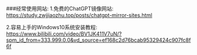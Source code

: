 ###经常使用网站:
1.免费的ChatGPT镜像网站:
<https://study.zwjjiaozhu.top/posts/chatgpt-mirror-sites.html>

2.容易上手的Windows10系统安装教程:
<https://www.bilibili.com/video/BV1JK411V7uN/?spm_id_from=333.999.0.0&vd_source=ef168c2d76bcab95329424c907fc8f6f>
